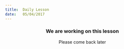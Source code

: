 ```yaml
---
title:  Daily Lesson
date:   05/04/2017
---
```


### <center>We are working on this lesson</center>
<center>Please come back later</center>